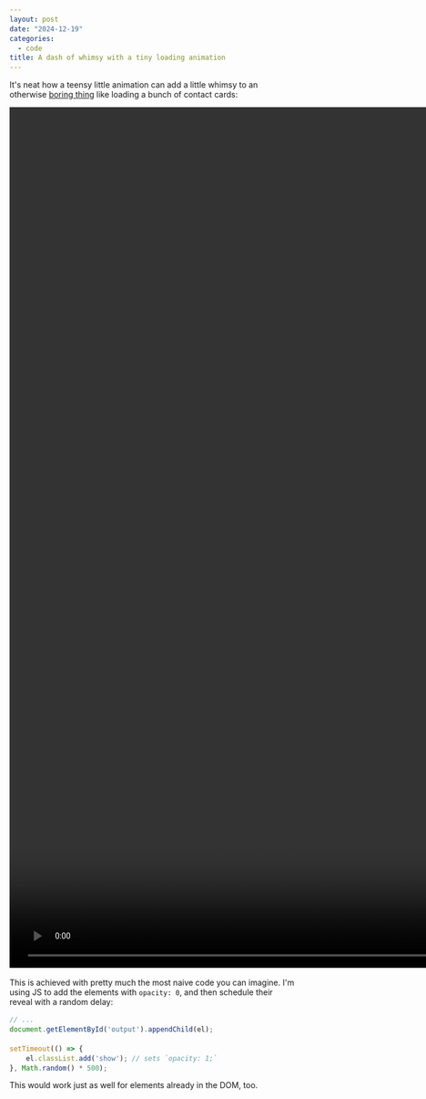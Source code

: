 ```yaml
---
layout: post
date: "2024-12-19"
categories:
  - code
title: A dash of whimsy with a tiny loading animation
---
```


It's neat how a teensy little animation can add a little whimsy to an otherwise [boring thing](https://vcfprinter.wassupy.com/) like loading a bunch of contact cards:

<video autoplay loop muted playsinline width="1866" height="1510" aria-label="A looping animation that shows a web page loading a grid of 24 contact cards. The contact cards quickly fade into view at slightly different times, over a period of about 1 second.">
  <source src="/assets/2024/vcf-whimsy.mp4" type="video/mp4">
  <source src="/assets/2024/vcf-whimsy.webm" type="video/webm">
  <source src="/assets/2024/vcf-whimsy.ogg" type="video/ogg">
  <img src="/assets/2024/vcf-whimsy.gif" loading="lazy" />
</video>

This is achieved with pretty much the most naive code you can imagine. I'm using JS to add the elements with  `opacity: 0`, and then schedule their reveal with a random delay:

```js
// ...
document.getElementById('output').appendChild(el);

setTimeout(() => {
    el.classList.add('show'); // sets `opacity: 1;`
}, Math.random() * 500);
```

This would work just as well for elements already in the DOM, too.
